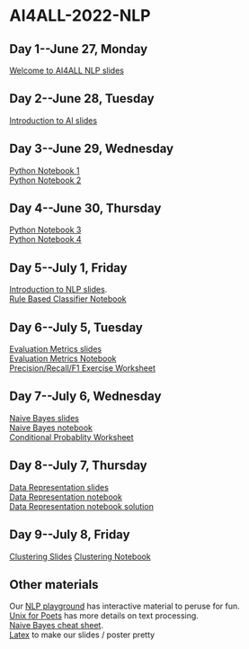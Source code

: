 # AI4ALL-2022-NLP
## Day 1--June 27, Monday
[Welcome to AI4ALL NLP slides](https://docs.google.com/presentation/d/1iSSInZ8Gi65CvYXkfj0cu83C7BUimOB_/edit#slide=id.p1)

## Day 2--June 28, Tuesday
[Introduction to AI slides](https://docs.google.com/presentation/d/1d8PBtA111ya7Bezbb4yQkgBbBWn-ibZi/edit#slide=id.p1)

## Day 3--June 29, Wednesday
[Python Notebook 1](https://colab.research.google.com/drive/16u1R4a_esZ1B6993HoUlZPdgKiFspVDs?usp=sharing#scrollTo=dIX2pxeOWSU4) <br /> 
[Python Notebook 2](https://colab.research.google.com/drive/1UzT1wjKcLY0p9fCX8o5RiwtOrvRK_vx6?usp=sharing)<br /> 


## Day 4--June 30, Thursday
[Python Notebook 3](https://colab.research.google.com/drive/1Kyc_8D5UZziUB8Am-0yRZ2jovOks2Gzg?usp=sharing)    
[Python Notebook 4](https://colab.research.google.com/drive/1KAOWPjO7Ek3dFnqw-Vz6ceaJc9tOdw11?usp=sharing)

## Day 5--July 1, Friday
[Introduction to NLP slides](https://docs.google.com/presentation/d/1E1On69Kt-3c4q3hPwxqXO-cW0cBVQjyg/edit?usp=sharing&ouid=115990656822910091874&rtpof=true&sd=true).   
[Rule Based Classifier Notebook](https://colab.research.google.com/drive/1tWKKrZVm2LE2BM5ha0BWXmgzuVU2IxEJ?authuser=1)

## Day 6--July 5, Tuesday
[Evaluation Metrics slides](https://docs.google.com/presentation/d/1hMlljrWPPkTXJMSzOl50h-UB-d0arJ6H/edit?usp=sharing&ouid=115990656822910091874&rtpof=true&sd=true)<br />
[Evaluation Metrics Notebook](https://colab.research.google.com/drive/1SnMa4yYj5M5jzTtYWIEzEeAm8r50p9WM?usp=sharing)<br /> 
[Precision/Recall/F1 Exercise Worksheet](https://docs.google.com/document/d/1bB_VVF49Y514-5QH1TR2UKYZ7Pf4XDW5PHI8gU1eD3E/edit?usp=sharing)<br /> 

## Day 7--July 6, Wednesday
[Naive Bayes slides](https://docs.google.com/presentation/d/1oCyZSIR5wjCuV9acx1G8vBLOsA3SSXHM/edit#slide=id.p1)  
[Naive Bayes notebook](https://drive.google.com/file/d/1rjArZIpp1LAIsRsHvY7MfD5koLEUZRCH/view?usp=sharing)  
[Conditional Probablity Worksheet](https://docs.google.com/document/d/1vjggwhzUM1OVN2znJ1v_rmILAShvgam6/edit?usp=sharing&ouid=105111448754032719430&rtpof=true&sd=true)  

## Day 8--July 7, Thursday
[Data Representation slides](https://docs.google.com/presentation/d/1fRp_jl4gVR8qxyWHfQAtu6TK1Gyd9y1K/edit?usp=sharing&ouid=115990656822910091874&rtpof=true&sd=true)  
[Data Representation notebook](https://colab.research.google.com/drive/1s5ZFkgVlu2klXwOBg-3H_9_eyO_wwBDx?usp=sharing)  
[Data Representation notebook solution](https://colab.research.google.com/drive/1DJZgFh75URRXTN1_OAM9xhiFm4Wn-25z?usp=sharing)

## Day 9--July 8, Friday
[Clustering Slides](https://docs.google.com/presentation/d/1Xg7m8c8uY4onKL1ihhPenQjJ1fYmoDty/edit#slide=id.p1)
[Clustering Notebook](https://colab.research.google.com/drive/15hjb7nYK40K1gAXgMcNn8y57fyEbfPch?authuser=1)


## Other materials
Our [NLP playground](https://docs.google.com/document/d/1sQRM3exnko5kmz3yqWHN3eQ6Oc0-fqrf4LKVWpUGPuQ/edit) has interactive material to peruse for fun.  
[Unix for Poets](https://web.stanford.edu/class/cs124/kwc-unix-for-poets.pdf) has more details on text processing.  
[Naive Bayes cheat sheet](https://docs.google.com/document/d/1Z6WnbCQYtOsaoFAZc4VdXtCc9edGIlPBX9CulSwBVgo/edit).  
[Latex](http://latex2png.com/) to make our slides / poster pretty

